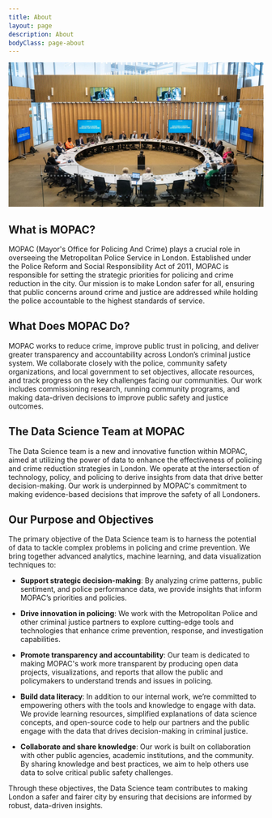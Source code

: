 ```yaml
---
title: About
layout: page
description: About
bodyClass: page-about
---
```



![London Policing Board](/images/Large_Web_Image-Mayor-s-Policing-Board.jpg)

## What is MOPAC?

MOPAC (Mayor's Office for Policing And Crime) plays a crucial role in overseeing the Metropolitan Police Service in London. Established under the Police Reform and Social Responsibility Act of 2011, MOPAC is responsible for setting the strategic priorities for policing and crime reduction in the city. Our mission is to make London safer for all, ensuring that public concerns around crime and justice are addressed while holding the police accountable to the highest standards of service.

## What Does MOPAC Do?

MOPAC works to reduce crime, improve public trust in policing, and deliver greater transparency and accountability across London’s criminal justice system. We collaborate closely with the police, community safety organizations, and local government to set objectives, allocate resources, and track progress on the key challenges facing our communities. Our work includes commissioning research, running community programs, and making data-driven decisions to improve public safety and justice outcomes.

## The Data Science Team at MOPAC

The Data Science team is a new and innovative function within MOPAC, aimed at utilizing the power of data to enhance the effectiveness of policing and crime reduction strategies in London. We operate at the intersection of technology, policy, and policing to derive insights from data that drive better decision-making. Our work is underpinned by MOPAC's commitment to making evidence-based decisions that improve the safety of all Londoners.

## Our Purpose and Objectives

The primary objective of the Data Science team is to harness the potential of data to tackle complex problems in policing and crime prevention. We bring together advanced analytics, machine learning, and data visualization techniques to:

- **Support strategic decision-making**: By analyzing crime patterns, public sentiment, and police performance data, we provide insights that inform MOPAC’s priorities and policies.
  
- **Drive innovation in policing**: We work with the Metropolitan Police and other criminal justice partners to explore cutting-edge tools and technologies that enhance crime prevention, response, and investigation capabilities.
  
- **Promote transparency and accountability**: Our team is dedicated to making MOPAC's work more transparent by producing open data projects, visualizations, and reports that allow the public and policymakers to understand trends and issues in policing.
  
- **Build data literacy**: In addition to our internal work, we’re committed to empowering others with the tools and knowledge to engage with data. We provide learning resources, simplified explanations of data science concepts, and open-source code to help our partners and the public engage with the data that drives decision-making in criminal justice.
  
- **Collaborate and share knowledge**: Our work is built on collaboration with other public agencies, academic institutions, and the community. By sharing knowledge and best practices, we aim to help others use data to solve critical public safety challenges.

Through these objectives, the Data Science team contributes to making London a safer and fairer city by ensuring that decisions are informed by robust, data-driven insights.
